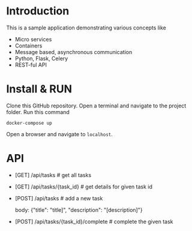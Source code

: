 # Introduction
This is a sample application demonstrating various concepts like
* Micro services
* Containers
* Message based, asynchronous communication
* Python, Flask, Celery
* REST-ful API

# Install & RUN
Clone this GitHub repository. Open a terminal and navigate to the project folder. Run this command

`docker-compose up`

Open a browser and navigate to `localhost`.

# API
* [GET] /api/tasks                          # get all tasks
* [GET] /api/tasks/{task_id}                # get details for given task id
* [POST] /api/tasks                         # add a new task

  body: {"title": "title]", "description": "[description]"}
  
* [POST] /api/tasks/{task_id}/complete      # complete the given task
